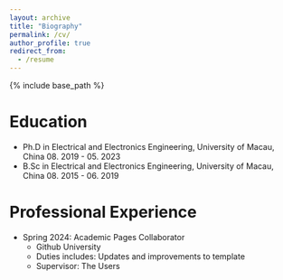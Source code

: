 ```yaml
---
layout: archive
title: "Biography"
permalink: /cv/
author_profile: true
redirect_from:
  - /resume
---
```


{% include base_path %}

Education
======
* Ph.D in Electrical and Electronics Engineering, University of Macau, China	08. 2019 - 05. 2023
* B.Sc in Electrical and Electronics Engineering, University of Macau, China	08. 2015 - 06. 2019

Professional Experience
======
* Spring 2024: Academic Pages Collaborator
  * Github University
  * Duties includes: Updates and improvements to template
  * Supervisor: The Users
